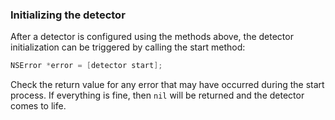 ### Initializing the detector
After a detector is configured using the methods above, the detector initialization can be triggered by calling the start method:  

```objective-c
NSError *error = [detector start];
```

Check the return value for any error that may have occurred during the start process. If everything is fine, then `nil` will be returned and the detector comes to life.
